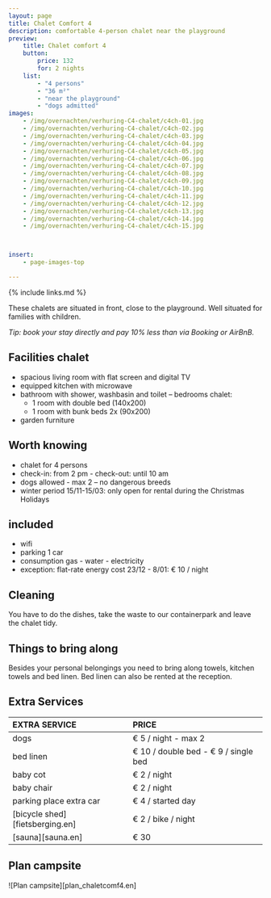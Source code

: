 ```yaml
---
layout: page
title: Chalet Comfort 4
description: comfortable 4-person chalet near the playground
preview:
    title: Chalet comfort 4
    button:
        price: 132
        for: 2 nights
    list:
        - "4 persons"
        - "36 m²"
        - "near the playground"
        - "dogs admitted"
images:
    - /img/overnachten/verhuring-C4-chalet/c4ch-01.jpg
    - /img/overnachten/verhuring-C4-chalet/c4ch-02.jpg
    - /img/overnachten/verhuring-C4-chalet/c4ch-03.jpg
    - /img/overnachten/verhuring-C4-chalet/c4ch-04.jpg
    - /img/overnachten/verhuring-C4-chalet/c4ch-05.jpg
    - /img/overnachten/verhuring-C4-chalet/c4ch-06.jpg
    - /img/overnachten/verhuring-C4-chalet/c4ch-07.jpg
    - /img/overnachten/verhuring-C4-chalet/c4ch-08.jpg
    - /img/overnachten/verhuring-C4-chalet/c4ch-09.jpg
    - /img/overnachten/verhuring-C4-chalet/c4ch-10.jpg
    - /img/overnachten/verhuring-C4-chalet/c4ch-11.jpg
    - /img/overnachten/verhuring-C4-chalet/c4ch-12.jpg
    - /img/overnachten/verhuring-C4-chalet/c4ch-13.jpg
    - /img/overnachten/verhuring-C4-chalet/c4ch-14.jpg
    - /img/overnachten/verhuring-C4-chalet/c4ch-15.jpg



insert:
    - page-images-top

---
```


{% include links.md %}

These chalets are situated in front, close to the playground. Well situated for families with children.

*Tip: book your stay directly and pay 10% less than via Booking or AirBnB.*

## Facilities chalet

- spacious living room with flat screen and digital TV
- equipped kitchen with microwave
- bathroom with shower, washbasin and toilet
– bedrooms chalet:
    - 1 room with double bed (140x200)
    - 1 room with bunk beds 2x (90x200)
- garden furniture

## Worth knowing

- chalet for 4 persons
- check-in: from 2 pm - check-out: until 10 am
- dogs allowed - max 2 – no dangerous breeds
- winter period 15/11-15/03: only open for rental during the Christmas Holidays


## included
- wifi
- parking 1 car
- consumption gas - water - electricity
- exception: flat-rate energy cost 23/12 - 8/01: € 10 / night

## Cleaning
You have to do the dishes, take the waste to our containerpark and leave the chalet tidy.

## Things to bring along
Besides your personal belongings you need to bring along towels, kitchen towels and bed linen.
Bed linen can also be rented at the reception.


## Extra Services

EXTRA SERVICE               | PRICE
:-------------------|:-----------|
dogs               | € 5 / night - max 2
bed linen        | € 10 / double bed - € 9 / single bed
baby cot          | € 2 / night
baby chair         | € 2 / night
parking place extra car  | € 4 / started day
[bicycle shed][fietsberging.en]| € 2 / bike / night
[sauna][sauna.en]   | € 30


## Plan campsite

![Plan campsite][plan_chaletcomf4.en]
